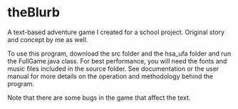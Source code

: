 # theBlurb
A text-based adventure game I created for a school project. Original story and concept by me as well.

To use this program, download the src folder and the hsa_ufa folder and run the FullGame.java class. For best performance, you will need the fonts and music files included in the source folder. See documentation or the user manual for more details on the operation and methodology behind the program.

Note that there are some bugs in the game that affect the text.
